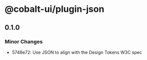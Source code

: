 # @cobalt-ui/plugin-json

## 0.1.0
### Minor Changes

- 5748e72: Use JSON to align with the Design Tokens W3C spec

